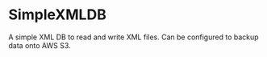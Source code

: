# SimpleXMLDB
A simple XML DB to read and write XML files. Can be configured to backup data onto AWS S3.
